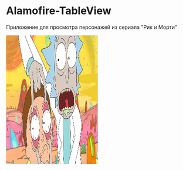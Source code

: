 # Alamofire-TableView


Приложение для просмотра персонажей из сериала "Рик и Морти" 

<img src="https://github.com/Demiantcev/Alamofire-TableView/blob/main/Presention/e8572496-b0fa-4222-bcf3-ab13dea8de48.jpg"
width="250" height="350">
